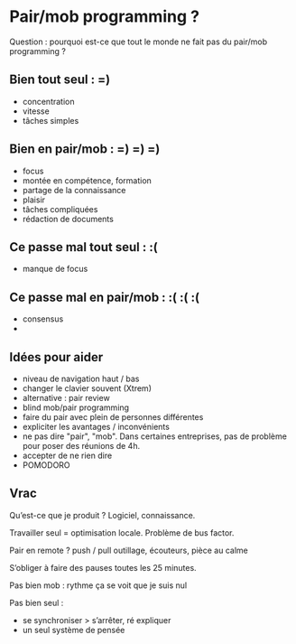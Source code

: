 # Pair/mob programming ?

Question : pourquoi est-ce que tout le monde ne fait pas du pair/mob programming ?

## Bien tout seul : =) 
- concentration
- vitesse
- tâches simples

## Bien en pair/mob : =) =) =)

- focus
- montée en compétence, formation
- partage de la connaissance
- plaisir
- tâches compliquées
- rédaction de documents


## Ce passe mal tout seul : :(
- manque de focus

## Ce passe mal en pair/mob : :( :( :( 

- consensus
- 

## Idées pour aider 

- niveau de navigation haut / bas
- changer le clavier souvent (Xtrem)
- alternative : pair review
- blind mob/pair programming
- faire du pair avec plein de personnes différentes 
- expliciter les avantages / inconvénients
- ne pas dire "pair", "mob". Dans certaines entreprises, pas de problème pour poser des réunions de 4h.
- accepter de ne rien dire
- POMODORO


## Vrac

Qu’est-ce que je produit ? Logiciel, connaissance.

Travailler seul = optimisation locale. Problème de bus factor.

Pair en remote ?
push / pull
outillage, écouteurs, pièce au calme

S’obliger à faire des pauses toutes les 25 minutes.

Pas bien mob :
rythme
ça se voit que je suis nul

Pas bien seul :
- se synchroniser > s’arrêter, ré expliquer
- un seul système de pensée 